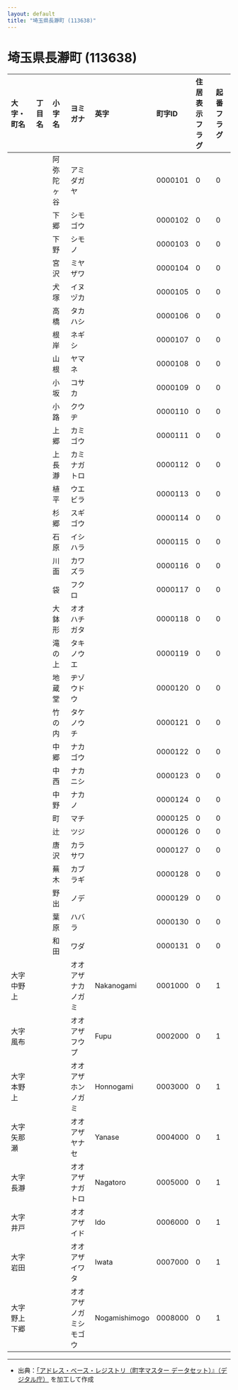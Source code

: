 ```yaml
---
layout: default
title: "埼玉県長瀞町 (113638)"
---
```


# 埼玉県長瀞町 (113638)

| 大字・町名 | 丁目名 | 小字名 | ヨミガナ | 英字 | 町字ID | 住居表示フラグ | 起番フラグ |
|:---|:---|:---|:---|:---|:---|:---|:---|
|  |  | 阿弥陀ヶ谷 | アミダガヤ |  | 0000101 | 0 | 0 |
|  |  | 下郷 | シモゴウ |  | 0000102 | 0 | 0 |
|  |  | 下野 | シモノ |  | 0000103 | 0 | 0 |
|  |  | 宮沢 | ミヤザワ |  | 0000104 | 0 | 0 |
|  |  | 犬塚 | イヌヅカ |  | 0000105 | 0 | 0 |
|  |  | 高橋 | タカハシ |  | 0000106 | 0 | 0 |
|  |  | 根岸 | ネギシ |  | 0000107 | 0 | 0 |
|  |  | 山根 | ヤマネ |  | 0000108 | 0 | 0 |
|  |  | 小坂 | コサカ |  | 0000109 | 0 | 0 |
|  |  | 小路 | クウヂ |  | 0000110 | 0 | 0 |
|  |  | 上郷 | カミゴウ |  | 0000111 | 0 | 0 |
|  |  | 上長瀞 | カミナガトロ |  | 0000112 | 0 | 0 |
|  |  | 植平 | ウエビラ |  | 0000113 | 0 | 0 |
|  |  | 杉郷 | スギゴウ |  | 0000114 | 0 | 0 |
|  |  | 石原 | イシハラ |  | 0000115 | 0 | 0 |
|  |  | 川面 | カワズラ |  | 0000116 | 0 | 0 |
|  |  | 袋 | フクロ |  | 0000117 | 0 | 0 |
|  |  | 大鉢形 | オオハチガタ |  | 0000118 | 0 | 0 |
|  |  | 滝の上 | タキノウエ |  | 0000119 | 0 | 0 |
|  |  | 地蔵堂 | ヂゾウドウ |  | 0000120 | 0 | 0 |
|  |  | 竹の内 | タケノウチ |  | 0000121 | 0 | 0 |
|  |  | 中郷 | ナカゴウ |  | 0000122 | 0 | 0 |
|  |  | 中西 | ナカニシ |  | 0000123 | 0 | 0 |
|  |  | 中野 | ナカノ |  | 0000124 | 0 | 0 |
|  |  | 町 | マチ |  | 0000125 | 0 | 0 |
|  |  | 辻 | ツジ |  | 0000126 | 0 | 0 |
|  |  | 唐沢 | カラサワ |  | 0000127 | 0 | 0 |
|  |  | 蕪木 | カブラギ |  | 0000128 | 0 | 0 |
|  |  | 野出 | ノデ |  | 0000129 | 0 | 0 |
|  |  | 葉原 | ハバラ |  | 0000130 | 0 | 0 |
|  |  | 和田 | ワダ |  | 0000131 | 0 | 0 |
| 大字中野上 |  |  | オオアザナカノガミ | Nakanogami | 0001000 | 0 | 1 |
| 大字風布 |  |  | オオアザフウプ | Fupu | 0002000 | 0 | 1 |
| 大字本野上 |  |  | オオアザホンノガミ | Honnogami | 0003000 | 0 | 1 |
| 大字矢那瀬 |  |  | オオアザヤナセ | Yanase | 0004000 | 0 | 1 |
| 大字長瀞 |  |  | オオアザナガトロ | Nagatoro | 0005000 | 0 | 1 |
| 大字井戸 |  |  | オオアザイド | Ido | 0006000 | 0 | 1 |
| 大字岩田 |  |  | オオアザイワタ | Iwata | 0007000 | 0 | 1 |
| 大字野上下郷 |  |  | オオアザノガミシモゴウ | Nogamishimogo | 0008000 | 0 | 1 |

---

- 出典：[「アドレス・ベース・レジストリ（町字マスター データセット）』（デジタル庁）](https://www.digital.go.jp/policies/base_registry_address/) を加工して作成